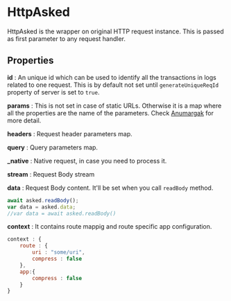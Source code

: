 # HttpAsked

HttpAsked is the wrapper on original HTTP request instance. This is passed as first parameter to any request handler.


## Properties

**id** : An unique id which can be used to identify all the transactions in logs related to one request. This is by default not set until `generateUniqueReqId` property of server is set to `true`.

**params** : This is not set in case of static URLs. Otherwise it is a map where all the properties are the name of the parameters. Check [Anumargak](https://github.com/NaturalIntelligence/anumargak) for more detail.

**headers** : Request header parameters map.

**query** : Query parameters map.

**_native** : Native request, in case you need to process it.

**stream** : Request Body stream

**data** : Request Body content. It'll be set when you call `readBody` method.

```js
await asked.readBody();
var data = asked.data;
//var data = await asked.readBody()
```

**context** : It contains route mappig and route specific app configuration.

```js
context : {
    route : {
        uri : "some/uri",
        compress : false
    },
    app:{
        compress : false
    }
}
```